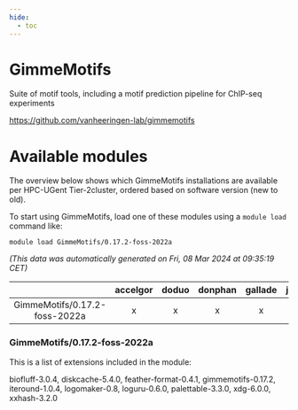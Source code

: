```yaml
---
hide:
  - toc
---
```


GimmeMotifs
===========


Suite of motif tools, including a motif prediction pipeline for ChIP-seq experiments

https://github.com/vanheeringen-lab/gimmemotifs
# Available modules


The overview below shows which GimmeMotifs installations are available per HPC-UGent Tier-2cluster, ordered based on software version (new to old).

To start using GimmeMotifs, load one of these modules using a `module load` command like:

```shell
module load GimmeMotifs/0.17.2-foss-2022a
```

*(This data was automatically generated on Fri, 08 Mar 2024 at 09:35:19 CET)*  

| |accelgor|doduo|donphan|gallade|joltik|skitty|
| :---: | :---: | :---: | :---: | :---: | :---: | :---: |
|GimmeMotifs/0.17.2-foss-2022a|x|x|x|x|x|x|


### GimmeMotifs/0.17.2-foss-2022a

This is a list of extensions included in the module:

biofluff-3.0.4, diskcache-5.4.0, feather-format-0.4.1, gimmemotifs-0.17.2, iteround-1.0.4, logomaker-0.8, loguru-0.6.0, palettable-3.3.0, xdg-6.0.0, xxhash-3.2.0